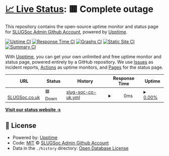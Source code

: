 # [📈 Live Status](https://SLUGSocAdmin.github.io/status-monitor): <!--live status--> **🟥 Complete outage**

This repository contains the open-source uptime monitor and status page for [SLUGSoc Admin Github Account](https://slugsoc.co.uk), powered by [Upptime](https://github.com/upptime/upptime).

[![Uptime CI](https://github.com/SLUGSocAdmin/status-monitor/workflows/Uptime%20CI/badge.svg)](https://github.com/SLUGSocAdmin/status-monitor/actions?query=workflow%3A%22Uptime+CI%22)
[![Response Time CI](https://github.com/SLUGSocAdmin/status-monitor/workflows/Response%20Time%20CI/badge.svg)](https://github.com/SLUGSocAdmin/status-monitor/actions?query=workflow%3A%22Response+Time+CI%22)
[![Graphs CI](https://github.com/SLUGSocAdmin/status-monitor/workflows/Graphs%20CI/badge.svg)](https://github.com/SLUGSocAdmin/status-monitor/actions?query=workflow%3A%22Graphs+CI%22)
[![Static Site CI](https://github.com/SLUGSocAdmin/status-monitor/workflows/Static%20Site%20CI/badge.svg)](https://github.com/SLUGSocAdmin/status-monitor/actions?query=workflow%3A%22Static+Site+CI%22)
[![Summary CI](https://github.com/SLUGSocAdmin/status-monitor/workflows/Summary%20CI/badge.svg)](https://github.com/SLUGSocAdmin/status-monitor/actions?query=workflow%3A%22Summary+CI%22)

With [Upptime](https://upptime.js.org), you can get your own unlimited and free uptime monitor and status page, powered entirely by a GitHub repository. We use [Issues](https://github.com/SLUGSocAdmin/status-monitor/issues) as incident reports, [Actions](https://github.com/SLUGSocAdmin/status-monitor/actions) as uptime monitors, and [Pages](https://SLUGSocAdmin.github.io/status-monitor) for the status page.

<!--start: status pages-->
<!-- This summary is generated by Upptime (https://github.com/upptime/upptime) -->
<!-- Do not edit this manually, your changes will be overwritten -->
<!-- prettier-ignore -->
| URL | Status | History | Response Time | Uptime |
| --- | ------ | ------- | ------------- | ------ |
| <img alt="" src="https://icons.duckduckgo.com/ip3/slugsoc.co.uk.ico" height="13"> [SLUGSoc.co.uk](https://slugsoc.co.uk) | 🟥 Down | [slug-soc-co-uk.yml](https://github.com/SLUGSoc/status-monitor/commits/HEAD/history/slug-soc-co-uk.yml) | <details><summary><img alt="Response time graph" src="./graphs/slug-soc-co-uk/response-time-week.png" height="20"> 0ms</summary><br><a href="https://status-external.slugsoc.co.uk/history/slug-soc-co-uk"><img alt="Response time 182" src="https://img.shields.io/endpoint?url=https%3A%2F%2Fraw.githubusercontent.com%2FSLUGSoc%2Fstatus-monitor%2FHEAD%2Fapi%2Fslug-soc-co-uk%2Fresponse-time.json"></a><br><a href="https://status-external.slugsoc.co.uk/history/slug-soc-co-uk"><img alt="24-hour response time 0" src="https://img.shields.io/endpoint?url=https%3A%2F%2Fraw.githubusercontent.com%2FSLUGSoc%2Fstatus-monitor%2FHEAD%2Fapi%2Fslug-soc-co-uk%2Fresponse-time-day.json"></a><br><a href="https://status-external.slugsoc.co.uk/history/slug-soc-co-uk"><img alt="7-day response time 0" src="https://img.shields.io/endpoint?url=https%3A%2F%2Fraw.githubusercontent.com%2FSLUGSoc%2Fstatus-monitor%2FHEAD%2Fapi%2Fslug-soc-co-uk%2Fresponse-time-week.json"></a><br><a href="https://status-external.slugsoc.co.uk/history/slug-soc-co-uk"><img alt="30-day response time 0" src="https://img.shields.io/endpoint?url=https%3A%2F%2Fraw.githubusercontent.com%2FSLUGSoc%2Fstatus-monitor%2FHEAD%2Fapi%2Fslug-soc-co-uk%2Fresponse-time-month.json"></a><br><a href="https://status-external.slugsoc.co.uk/history/slug-soc-co-uk"><img alt="1-year response time 0" src="https://img.shields.io/endpoint?url=https%3A%2F%2Fraw.githubusercontent.com%2FSLUGSoc%2Fstatus-monitor%2FHEAD%2Fapi%2Fslug-soc-co-uk%2Fresponse-time-year.json"></a></details> | <details><summary><a href="https://status-external.slugsoc.co.uk/history/slug-soc-co-uk">0.00%</a></summary><a href="https://status-external.slugsoc.co.uk/history/slug-soc-co-uk"><img alt="All-time uptime 34.95%" src="https://img.shields.io/endpoint?url=https%3A%2F%2Fraw.githubusercontent.com%2FSLUGSoc%2Fstatus-monitor%2FHEAD%2Fapi%2Fslug-soc-co-uk%2Fuptime.json"></a><br><a href="https://status-external.slugsoc.co.uk/history/slug-soc-co-uk"><img alt="24-hour uptime 0.00%" src="https://img.shields.io/endpoint?url=https%3A%2F%2Fraw.githubusercontent.com%2FSLUGSoc%2Fstatus-monitor%2FHEAD%2Fapi%2Fslug-soc-co-uk%2Fuptime-day.json"></a><br><a href="https://status-external.slugsoc.co.uk/history/slug-soc-co-uk"><img alt="7-day uptime 0.00%" src="https://img.shields.io/endpoint?url=https%3A%2F%2Fraw.githubusercontent.com%2FSLUGSoc%2Fstatus-monitor%2FHEAD%2Fapi%2Fslug-soc-co-uk%2Fuptime-week.json"></a><br><a href="https://status-external.slugsoc.co.uk/history/slug-soc-co-uk"><img alt="30-day uptime 0.00%" src="https://img.shields.io/endpoint?url=https%3A%2F%2Fraw.githubusercontent.com%2FSLUGSoc%2Fstatus-monitor%2FHEAD%2Fapi%2Fslug-soc-co-uk%2Fuptime-month.json"></a><br><a href="https://status-external.slugsoc.co.uk/history/slug-soc-co-uk"><img alt="1-year uptime 0.00%" src="https://img.shields.io/endpoint?url=https%3A%2F%2Fraw.githubusercontent.com%2FSLUGSoc%2Fstatus-monitor%2FHEAD%2Fapi%2Fslug-soc-co-uk%2Fuptime-year.json"></a></details>

<!--end: status pages-->

[**Visit our status website →**](https://SLUGSocAdmin.github.io/status-monitor)

## 📄 License

- Powered by: [Upptime](https://github.com/upptime/upptime)
- Code: [MIT](./LICENSE) © [SLUGSoc Admin Github Account](https://slugsoc.co.uk)
- Data in the `./history` directory: [Open Database License](https://opendatacommons.org/licenses/odbl/1-0/)
